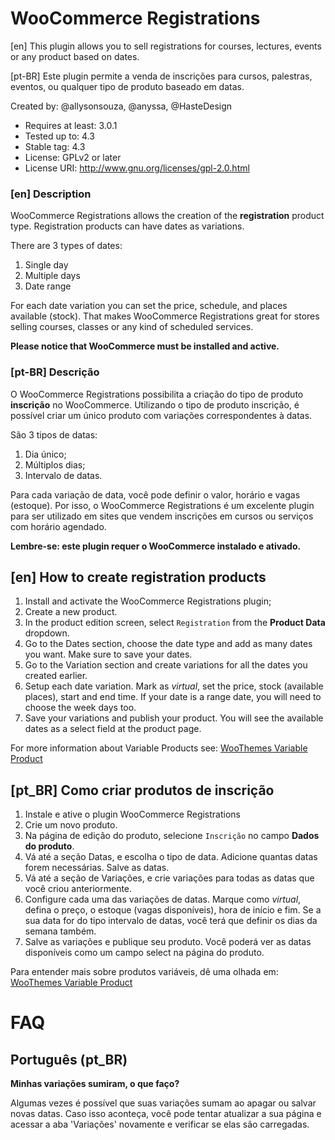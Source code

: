 WooCommerce Registrations
=========================

[en] This plugin allows you to sell registrations for courses, lectures, events or any product based on dates.

[pt-BR] Este plugin permite a venda de inscrições para cursos, palestras, eventos, ou qualquer tipo de produto baseado em datas.


Created by: @allysonsouza, @anyssa, @HasteDesign

- Requires at least: 3.0.1
- Tested up to: 4.3
- Stable tag: 4.3
- License: GPLv2 or later
- License URI: http://www.gnu.org/licenses/gpl-2.0.html

### [en] Description

WooCommerce Registrations allows the creation of the **registration** product type. Registration products can have dates as variations.

There are 3 types of dates:

1. Single day
2. Multiple days
3. Date range

For each date variation you can set the price, schedule, and places available (stock). That makes WooCommerce Registrations great for stores selling courses, classes or any kind of scheduled services.

**Please notice that WooCommerce must be installed and active.**


### [pt-BR] Descrição

O WooCommerce Registrations possibilita a criação do tipo de produto **inscrição** no WooCommerce.
Utilizando o tipo de produto inscrição, é possível criar um único produto com variações correspondentes à datas.

São 3 tipos de datas:

1. Dia único;
2. Múltiplos dias;
3. Intervalo de datas.

Para cada variação de data, você pode definir o valor, horário e vagas (estoque). Por isso, o WooCommerce Registrations é um excelente plugin para ser utilizado em sites que vendem inscrições em cursos ou serviços com horário agendado.

**Lembre-se: este plugin requer o WooCommerce instalado e ativado.**

## [en] How to create registration products

1. Install and activate the WooCommerce Registrations plugin;
2. Create a new product.
3. In the product edition screen, select `Registration` from the **Product Data** dropdown.
4. Go to the Dates section, choose the date type and add as many dates you want. Make sure to save your dates.
5. Go to the Variation section and create variations for all the dates you created earlier.
6. Setup each date variation. Mark as *virtual*, set the price, stock (available places), start and end time. If your date is a range date, you will need to choose the week days too.
7. Save your variations and publish your product. You will see the available dates as a select field at the product page.

For more information about Variable Products see: [WooThemes Variable Product](https://docs.woothemes.com/document/variable-product/)

## [pt_BR] Como criar produtos de inscrição


1. Instale e ative o plugin WooCommerce Registrations
2. Crie um novo produto.
3. Na página de edição do produto, selecione `Inscrição` no campo **Dados do produto**.
4. Vá até a seção Datas, e escolha o tipo de data. Adicione quantas datas forem necessárias. Salve as datas.
5. Vá até a seção de Variações, e crie variações para todas as datas que você criou anteriormente.
6. Configure cada uma das variações de datas. Marque como *virtual*, defina o preço, o estoque (vagas disponíveis), hora de início e fim. Se a sua data for do tipo intervalo de datas, você terá que definir os dias da semana também.
7. Salve as variações e publique seu produto. Você poderá ver as datas disponíveis como um campo select na página do produto.

Para entender mais sobre produtos variáveis, dê uma olhada em: [WooThemes Variable Product](https://docs.woothemes.com/document/variable-product/)

FAQ
===

Português (pt_BR)
----------------

**Minhas variações sumiram, o que faço?**

Algumas vezes é possível que suas variações sumam ao apagar ou salvar novas datas. Caso isso aconteça, você pode tentar atualizar a sua página e acessar a aba 'Variações' novamente e verificar se elas são carregadas.

